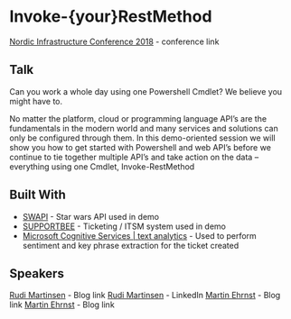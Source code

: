 # Invoke-{your}RestMethod

[Nordic Infrastructure Conference 2018](http://nicconf.com/talks/invoke-yourrestmethod/) - conference link

## Talk

Can you work a whole day using one Powershell Cmdlet? We believe you might have to.

No matter the platform, cloud or programming language API’s are the fundamentals in the modern world and many services and solutions can only be configured through them. In this demo-oriented session we will show you how to get started with Powershell and web API’s before we continue to tie together multiple API’s and take action on the data – everything using one Cmdlet, Invoke-RestMethod


## Built With

* [SWAPI](https://swapi.co/) - Star wars API used in demo
* [SUPPORTBEE](https://supportbee.com) - Ticketing / ITSM system used in demo
* [Microsoft Cognitive Services | text analytics](https://azure.microsoft.com/en-us/services/cognitive-services/text-analytics/) - Used to perform sentiment and key phrase extraction for the ticket created

## Speakers

[Rudi Martinsen](http://rudimartinsen.com) - Blog link
[Rudi Martinsen](https://www.linkedin.com/in/rudi-martinsen-a8b98122/) - LinkedIn
[Martin Ehrnst](http://adatum.no) - Blog link
[Martin Ehrnst](https://www.linkedin.com/in/martinehrnst/) - Blog link
